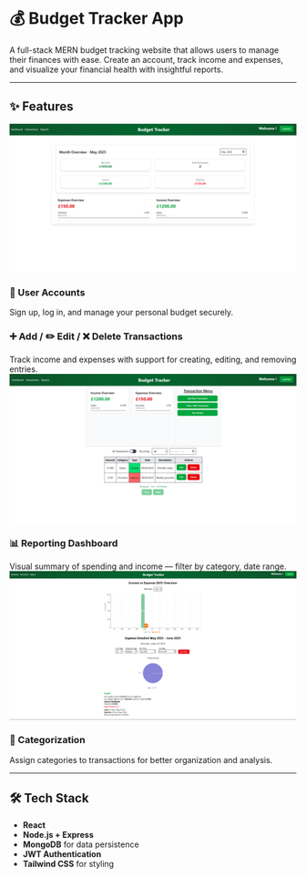 # 💰 Budget Tracker App

A full-stack MERN budget tracking website that allows users to manage their finances with ease. Create an account, track income and expenses, and visualize your financial health with insightful reports.

---
## ✨ Features
![Home Page](./demo/Dashboard.png)

### 👤 User Accounts  
Sign up, log in, and manage your personal budget securely.

### ➕ Add / ✏️ Edit / ❌ Delete Transactions  
Track income and expenses with support for creating, editing, and removing entries.
![Transaction Page](./demo/Transactions.png)

### 📊 Reporting Dashboard  
Visual summary of spending and income — filter by category, date range.
![Reports Page](./demo/Reports.png)

### 🧩 Categorization  
Assign categories to transactions for better organization and analysis.

---

## 🛠 Tech Stack

- **React**
- **Node.js + Express**
- **MongoDB** for data persistence
- **JWT Authentication**
- **Tailwind CSS** for styling

